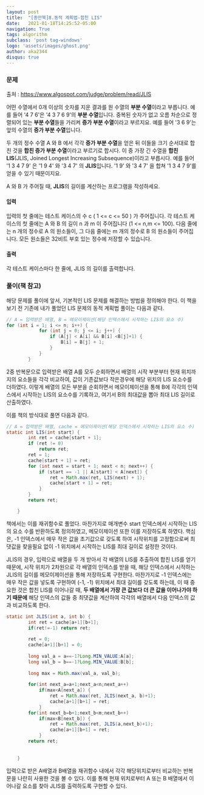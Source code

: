 ```yaml
---
layout: post
title:  "[종만북]8.동적 계획법-합친 LIS"
date:   2021-01-18T14:25:52-05:00
navigation: True
tags: algorithm
subclass: 'post tag-windows'
logo: 'assets/images/ghost.png'
author: aka2344
disqus: true
---
```


### 문제

출처 : https://www.algospot.com/judge/problem/read/JLIS

어떤 수열에서 0개 이상의 숫자를 지운 결과를 원 수열의 **부분 수열**이라고 부릅니다. 예를 들어 '4 7 6'은 '4 3 7 6 9'의 **부분 수열**입니다. 중복된 숫자가 없고 오름 차순으로 정렬되어 있는 **부분 수열**들을 가리켜 **증가 부분 수열**이라고 부르지요. 예를 들어 '3 6 9'는 앞의 수열의 **증가 부분 수열**입니다.

두 개의 정수 수열 A 와 B 에서 각각 **증가 부분 수열**을 얻은 뒤 이들을 크기 순서대로 합친 것을 **합친 증가 부분 수열**이라고 부르기로 합시다. 이 중 가장 긴 수열을 **합친 LIS**(JLIS, Joined Longest Increasing Subsequence)이라고 부릅시다. 예를 들어 '1 3 4 7 9' 은 '1 9 4' 와 '3 4 7' 의 **JLIS**입니다. '1 9' 와 '3 4 7' 을 합쳐 '1 3 4 7 9'를 얻을 수 있기 때문이지요.

A 와 B 가 주어질 때, **JLIS**의 길이를 계산하는 프로그램을 작성하세요.



#### 입력

입력의 첫 줄에는 테스트 케이스의 수 c ( 1 <= c <= 50 ) 가 주어집니다. 각 테스트 케이스의 첫 줄에는 A 와 B 의 길이 n 과 m 이 주어집니다 (1 <= n,m <= 100). 다음 줄에는 n 개의 정수로 A 의 원소들이, 그 다음 줄에는 m 개의 정수로 B 의 원소들이 주어집니다. 모든 원소들은 32비트 부호 있는 정수에 저장할 수 있습니다.



#### 출력

각 테스트 케이스마다 한 줄에, JLIS 의 길이를 출력합니다.



### 풀이(책 참고)

해당 문제를 풀이에 앞서, 기본적인 LIS 문제를 해결하는 방법을 정의해야 한다. 이 책을 보기 전 기존에 내가 풀었던 LIS 문제의 동적 계획법 풀이는 다음과 같다.

```java
// A = 입력받은 배열, B = 메모이제이션(해당 인덱스에서 시작하는 LIS의 요소 수)
for (int i = 1; i <= n; i++) {
			for (int j = 0; j <= i; j++) {
				if (A[j] < A[i] && B[i] <B[j]+1) {
					B[i] = B[j] + 1;
				}
			}
		}
```

2중 반복문으로 입력받은 배열 A를 모두 순회하면서 배열의 시작 부분부터 현재 위치까지의 요소들을 각각 비교하여, 값이 기존값보다 작은경우에 해당 위치의 LIS 요소수를 더하였다. 이렇게 배열의 모든 부분을 순회하면서 메모이제이션을 통해 B에 각각의 인덱스에서 시작하는 LIS의 요소수를 기록하고, 여기서 B의 최대값을 뽑아 최대 LIS 길이로 산출하였다.

이를 책의 방식대로 풀면 다음과 같다.

```java
// A = 입력받은 배열, cache = 메모이제이션(해당 인덱스에서 시작하는 LIS의 요소 수)
static int LIS(int start) {
		int ret = cache[start + 1];
		if (ret != 0)
			return ret;
		ret = 1;
		cache[start + 1] = ret;
		for (int next = start + 1; next < n; next++) {
			if (start == -1 || A[start] < A[next]) {
				ret = Math.max(ret, LIS(next) + 1);
				cache[start + 1] = ret;
			}
		}
		return ret;

	}
```

책에서는 이를 재귀함수로 풀었다. 마찬가지로 매개변수 start 인덱스에서 시작하는 LIS의 요소 수를 반환하도록 정의하였고, 메모이제이션 또한 이를 저장하도록 하였다. 핵심은, -1 인덱스에서 매우 작은 값을 초기값으로 갖도록 하여 시작위치를 고정함으로써 최댓값을 찾을필요 없이 -1 위치에서 시작하는 LIS를 최대 길이로 설정한 것이다.



JLIS의 경우, 입력으로 배열을 두 개 받아서 각 배열의 LIS를 추출하여 합친 LIS를 얻기 때문에, 시작 위치가 2차원으로 각 배열의 인덱스를 받을 때, 해당 인덱스에서 시작하는 JLIS의 길이를 메모이제이션을 통해 저장하도록 구현한다. 마찬가지로 -1 인덱스에는 매우 작은 값을 넣도록 구현하여 (-1, -1) 위치에서 최대 길이를 갖도록 하는데, 이 때 중요한 것은 합친 LIS를 이어나갈 때, **두 배열에서 가장 큰 값보다 더 큰 값을 이어나가야 하기 때문에** 해당 인덱스의 값들 중 최댓값을 계산하여 각각의 배열에서 다음 인덱스의 값과 비교하도록 한다.

```java
static int JLIS(int a, int b) {
		int ret = cache[a+1][b+1];
		if(ret!=-1) return ret;
		
		ret = 0;
		cache[a+1][b+1] = 0;
		
		long val_a = a==-1?Long.MIN_VALUE:A[a];
		long val_b = b==-1?Long.MIN_VALUE:B[b];
		
		long max = Math.max(val_a, val_b);
		
		for(int next_a=a+1;next_a<n;next_a++)
			if(max<A[next_a]) {
				ret = Math.max(ret, JLIS(next_a, b)+1);
				cache[a+1][b+1] = ret;
			}
		for(int next_b=b+1;next_b<m;next_b++)
			if(max<B[next_b]) {
				ret = Math.max(ret, JLIS(a,next_b)+1);
				cache[a+1][b+1] = ret;
			}
		return ret;
		
		
	}
```

입력으로 받은 A배열과 B배열을 재귀함수 내에서 각각 해당위치로부터 비교하는 반복문을 나란히 사용한 것을 볼 수 있다. 이를 통해 현재 위치로부터 A 또는 B 배열에서 이어나갈 요소를 찾아 JLIS를 출력하도록 구현할 수 있다.